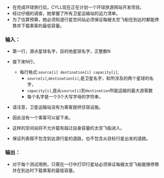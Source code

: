 * 在完成环球旅行后，CYLL现在正在计划一个环球旅游网站开发项目。
* 经过仔细的调查，她掌握了所有卫星运输站的运力清单。
* 为了估算预算，她必须知道行星空间站必须保证每艘太空飞船在到达时都能停靠并下载乘客的最低容量。


### 输入：
* 第一行，源点星球名字，目的地星球名字，正整数N
* 接下来N行，
  * 每行格式:```source[i] destination[i] capacity[i]```,
    * ```source[i]```,```destination[i]```,是卫星名字，和所涉及的两个星球的名字，
    * ```capacity[i]```,是从```source[i]```到```destination```所能运输的最大游客数
    * 每个名字是一个3个大写字母的字符串，
    
* 请注意，卫星运输站没有为乘客提供住宿设施。
* 因此没有一个乘客可以留下来。
* 这样的空间站将不允许载有超过自身容量的太空飞船进入。
* 保证列表既不包含到达源行星的道路，也不包含从目标行星出发的道路。

### 输出：

* 对于每个测试用例，只需在一行中打印行星站必须保证每艘太空飞船能够停靠并在到达时下载乘客的最低容量。
